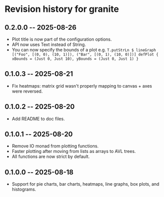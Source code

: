 # Revision history for granite

## 0.2.0.0 -- 2025-08-26
* Plot title is now part of the configuration options.
* API now uses Text instead of String.
* You can now specify the bounds of a plot e.g. `T.putStrLn $ lineGraph [("Foo", [(0, 0), (10, 1)]), ("Bar", [(0, 1), (10, 0)])] defPlot { xBounds = (Just 0, Just 10), yBounds = (Just 0, Just 1) }`

## 0.1.0.3 -- 2025-08-21

* Fix heatmaps: matrix grid wasn't properly mapping to canvas + axes were reversed.

## 0.1.0.2 -- 2025-08-20

* Add README to doc files.

## 0.1.0.1 -- 2025-08-20

* Remove IO monad from plotting functions.
* Faster plotting after moving from lists as arrays to AVL trees.
* All functions are now strict by default.

## 0.1.0.0 -- 2025-08-18

* Support for pie charts, bar charts, heatmaps, line graphs, box plots, and histograms.
